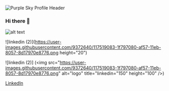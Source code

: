 ![Purple Sky Profile Header](https://user-images.githubusercontent.com/9372640/117518305-15a23e00-af54-11eb-854b-f42f6559275c.png)

### Hi there 👋 
![alt text](https://img.shields.io/badge/aramay-hello-brightgreen?style=for-the-badge&logo=appveyor "aramay")

![linkedin (2)](https://user-images.githubusercontent.com/9372640/117519083-1f797080-af57-11eb-8057-8d17970e8776.png height="20")



![linkedin (2)] (<img src="https://user-images.githubusercontent.com/9372640/117519083-1f797080-af57-11eb-8057-8d17970e8776.png" alt="logo"
	title="linkedin="150" height="100" />)
  
  
[LinkedIn](linkedin.com/aramay)

<!--
**aramay/aramay** is a ✨ _special_ ✨ repository because its `README.md` (this file) appears on your GitHub profile.

Here are some ideas to get you started:

- 🔭 I’m currently working on ...
- 🌱 I’m currently learning ...
- 👯 I’m looking to collaborate on ...
- 🤔 I’m looking for help with ...
- 💬 Ask me about ...Motorcycles 
- 📫 How to reach me: ...
- 😄 Pronouns: ...
- ⚡ Fun fact: ...
-->
